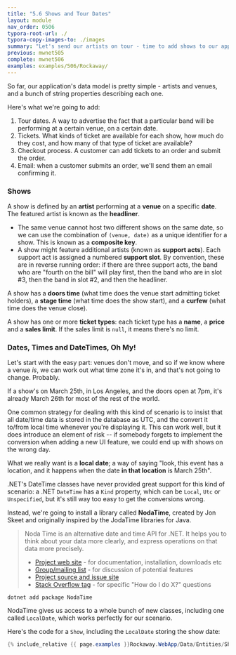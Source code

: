 ```yaml
---
title: "5.6 Shows and Tour Dates"
layout: module
nav_order: 0506
typora-root-url: ./
typora-copy-images-to: ./images
summary: "Let's send our artists on tour - time to add shows to our application."
previous: mwnet505
complete: mwnet506
examples: examples/506/Rockaway/
---
```


So far, our application's data model is pretty simple - artists and venues, and a bunch of string properties describing each one.

Here's what we're going to add:

1. Tour dates. A way to advertise the fact that a particular band will be performing at a certain venue, on a certain date.
2. Tickets. What kinds of ticket are available for each show, how much do they cost, and how many of that type of ticket are available?
3. Checkout process. A customer can add tickets to an order and submit the order.
4. Email: when a customer submits an order, we'll send them an email confirming it.

### Shows

A show is defined by an **artist** performing at a **venue** on a specific **date**. The featured artist is known as the **headliner**.

* The same venue cannot host two different shows on the same date, so we can use the combination of `(venue, date)` as a unique identifier for a show. This is known as a **composite key**.
* A show might feature additional artists (known as **support acts**). Each support act is assigned a numbered **support slot**. By convention, these are in reverse running order: if there are three support acts, the band who are "fourth on the bill" will play first, then the band who are in slot #3, then the band in slot #2, and then the headliner. 

A show has a **doors time** (what time does the venue start admitting ticket holders), a **stage time** (what time does the show start), and a **curfew** (what time does the venue close).

A show has one or more **ticket types**: each ticket type has a **name**, a **price** and a **sales limit**. If the sales limit is `null`, it means there's no limit.

### Dates, Times and DateTimes, Oh My!

Let's start with the easy part: venues don't move, and so if we know where a venue *is*, we can work out what time zone it's in, and that's not going to change. Probably.

If a show's on March 25th, in Los Angeles, and the doors open at 7pm, it's already March 26th for most of the rest of the world.

One common strategy for dealing with this kind of scenario is to insist that all date/time data is stored in the database as UTC, and the convert it to/from local time whenever you're displaying it. This can work well, but it does introduce an element of risk -- if somebody forgets to implement the conversion when adding a new UI feature, we could end up with shows on the wrong day.

What we really want is a **local date**; a way of saying "look, this event has a location, and it happens when the date **in that location** is March 25th".

.NET's DateTime classes have never provided great support for this kind of scenario: a .NET `DateTime` has a `Kind` property, which can be `Local`, `Utc` or `Unspecified`, but it's still way too easy to get the conversions wrong.

Instead, we're going to install a library called **NodaTime**, created by Jon Skeet and originally inspired by the JodaTime libraries for Java.

> Noda Time is an alternative date and time API for .NET. It helps you to think about your data more clearly, and express operations on that data more precisely.
>
> - [Project web site](http://nodatime.org/) - for documentation, installation, downloads etc
> - [Group/mailing list](https://groups.google.com/group/noda-time) - for discussion of potential features
> - [Project source and issue site](https://github.com/nodatime/nodatime)
> - [Stack Overflow tag](http://stackoverflow.com/questions/tagged/nodatime) - for specific "How do I do X?" questions

```
dotnet add package NodaTime
```

NodaTime gives us access to a whole bunch of new classes, including one called `LocalDate`, which works perfectly for our scenario.

Here's the code for a `Show`, including the `LocalDate` storing the show date:

```csharp
{% include_relative {{ page.examples }}Rockaway.WebApp/Data/Entities/Show.cs %}
```



















